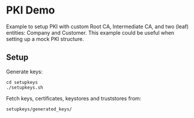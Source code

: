PKI Demo
===

Example to setup PKI with custom Root CA, Intermediate CA, and two (leaf) entities: Company and Customer.
This example could be useful when setting up a mock PKI structure.


Setup
---

Generate keys:

    cd setupkeys
    ./setupkeys.sh

Fetch keys, certificates, keystores and truststores from:

    setupkeys/generated_keys/

